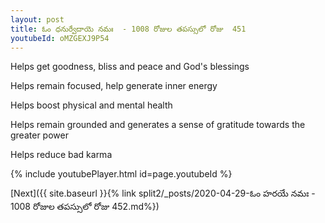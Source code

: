 ```yaml
---
layout: post
title: ఓం ధనుర్వేదాయె నమః  - 1008 రోజుల తపస్సులో రోజు  451
youtubeId: oMZGEXJ9P54
---
```

 
 
Helps get goodness, bliss and peace and God's blessings
 
Helps remain focused, help generate inner energy 
 
Helps boost physical and mental health 
 
Helps remain grounded and generates a sense of gratitude towards the greater power 
 
Helps reduce bad karma
 
 
 
 


{% include youtubePlayer.html id=page.youtubeId %}
 
[Next]({{ site.baseurl }}{% link  split2/_posts/2020-04-29-ఓం హరయే నమః  - 1008 రోజుల తపస్సులో రోజు  452.md%})
 
